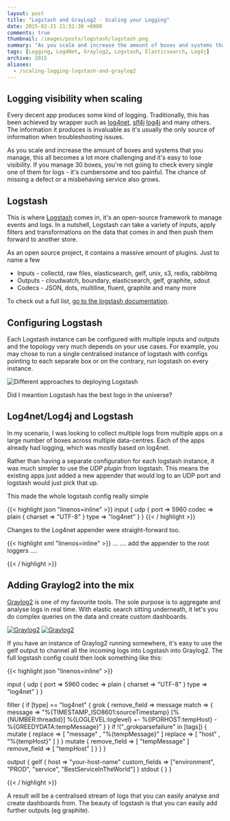 ```yaml
---
layout: post
title: "Logstash and GrayLog2 - Scaling your Logging"
date: 2015-02-21 21:52:30 +0000
comments: true
thumbnail: /images/posts/logstash/logstash.png
summary: "As you scale and increase the amount of boxes and systems that you manage visibility and centralised logging becomes crucial. Logstash and Graylog2 are the perfect combo to tackle this problem. If you're interested in logging at scale, read on ;-)"
tags: [Logging, Log4Net, Graylog2, Logstash, Elasticsearch, Log4j]
archive: 2015
aliases:
  - /scaling-logging-logstash-and-graylog2
---
```


Logging visibility when scaling
-------------------

Every decent app produces some kind of logging. Traditionally, this has been achieved by wrapper such as [log4net](http://logging.apache.org/log4net/), [slf4j](http://www.slf4j.org/) [log4j](http://logging.apache.org/log4j/2.x/) and many others.
The information it produces is invaluable as it's usually the only source of information when troubleshooting issues.
<!--more-->

As you scale and increase the amount of boxes and systems that you manage, this all becomes a lot more challenging and it's easy to lose visibility. 
If you manage 30 boxes, you're not going to check every single one of them for logs - it's cumbersome and too painful.
The chance of missing a defect or a misbehaving service also grows.

Logstash
-------------------

This is where [Logstash](http://logstash.net/) comes in, it's an open-source framework to manage events and logs.
In a nutshell, Logstash can take a variety of inputs, apply filters and transformations on the data that comes in and then push them forward to another store.

As an open source project, it contains a massive amount of plugins. Just to name a few

 - Inputs - collectd, raw files, elasticsearch, gelf, unix, s3, redis, rabbitmq
 - Outputs - cloudwatch, boundary, elasticsearch, gelf, graphite, sdout
 - Codecs - JSON, dots, multiline, fluent, graphite and many more

To check out a full list, [go to the logstash documentation](http://logstash.net/docs/1.4.2/).


Configuring Logstash
-------------------

Each Logstash instance can be configured with multiple inputs and outputs and the topology very much depends on your use cases. 
For example, you may chose to run a single centralised instance of logstash with configs pointing to each separate box or on the contrary, run logstash on every instance.

![Different approaches to deploying Logstash](/images/posts/logstash/logstash-diagram.png)

Did I meantion Logstash has the best logo in the universe?


Log4net/Log4j and Logstash
-------------------

In my scenario, I was looking to collect multiple logs from multiple apps on a large number of boxes across multiple data-centres.
Each of the apps already had logging, which was mostly based on log4net. 

Rather than having a separate configuration for each logstash instance, it was much simpler to use the *UDP plugin* from logstash.
This means the existing apps just added a new appender that would log to an UDP port and logstash would just pick that up.

This made the whole logstash config really simple

{{< highlight json "linenos=inline" >}}
    input { 
        udp { 
          port => 5960 
          codec => plain { 
            charset => "UTF-8" 
          } 
          type => "log4net" 
        }
    }
{{< / highlight >}}

Changes to the Log4net appender were straight-forward too.

{{< highlight xml "linenos=inline" >}}
... 
        <appender name="UdpAppender" type="log4net.Appender.UdpAppender">
            <RemoteAddress value="127.0.0.1" /> <!-- set to 127.0.0.1 and host name mapped to this on my machine (port 80) -->
            <RemotePort value="5960" />
            <layout type="log4net.Layout.PatternLayout">
                <conversionPattern value="%date [%thread] %-5level - %property{log4net:HostName} - MyApplication - %message%newline" />
            </layout>
        </appender>
....
add the appender to the root loggers
....
		<root>
			<level value="ERROR" />
			<appender-ref ref="OutputDebugStringAppender" />
			<appender-ref ref="TraceAppender" />
			<appender-ref ref="ErrorFileAppender" />
			<appender-ref ref="UdpAppender" />
		</root>

{{< / highlight >}}


Adding Graylog2 into the mix
-------------------

[Graylog2](https://www.graylog2.org/) is one of my favourite tools. The sole purpose is to aggregate and analyse logs in real time. With elastic search sitting underneath,
it let's you do complex queries on the data and create custom dashboards. 

<a href='/images/posts/logstash/screen2_full.png'><img src='/images/posts/logstash/screen2.png' alt='Graylog2' /></a>
<a href='/images/posts/logstash/screen3_full.png'><img src='/images/posts/logstash/screen3.png' alt='Graylog2' /></a>

If you have an instance of Graylog2 running somewhere, it's easy to use the gelf output to channel all the incoming logs into Logstash into Graylog2.
The full logstash config could then look something like this:

{{< highlight json "linenos=inline" >}}

input { 
	udp { 
	  port => 5960 
	  codec => plain { 
		charset => "UTF-8" 
	  } 
	  type => "log4net" 
	}
}


filter {
  if [type] == "log4net" {
    grok {
      remove_field => message
      match => { message => "%{TIMESTAMP_ISO8601:sourceTimestamp} \[%{NUMBER:threadid}\] %{LOGLEVEL:loglevel} +- %{IPORHOST:tempHost} - %{GREEDYDATA:tempMessage}" }
    }
    if !("_grokparsefailure" in [tags]) {
      mutate {
        replace => [ "message" , "%{tempMessage}" ]
        replace => [ "host" , "%{tempHost}" ]
      }
    }
    mutate {
      remove_field => [ "tempMessage" ]
      remove_field => [ "tempHost" ]
    }
  }
}

output {
  gelf {
	 host => "your-host-name"
	 custom_fields => ["environment", "PROD", "service", "BestServiceInTheWorld"]
	 }
  stdout { }
}

{{< / highlight >}}

A result will be a centralised stream of logs that you can easily analyse and create dashboards from. 
The beauty of logstash is that you can easily add further outputs (eg graphite). 
